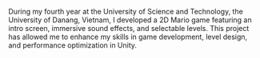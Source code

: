 
During my fourth year at the University of Science and Technology, the University of Danang, Vietnam, I developed a 2D Mario game featuring an intro screen, immersive sound effects, and selectable levels. This project has allowed me to enhance my skills in game development, level design, and performance optimization in Unity.
